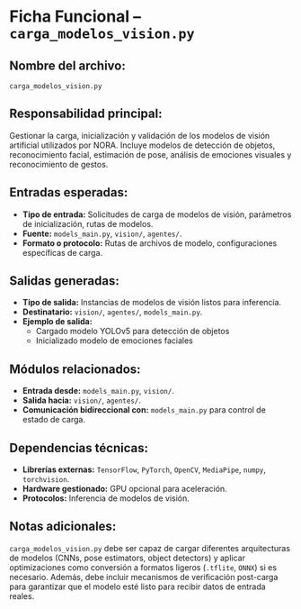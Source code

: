 # Ficha Funcional – `carga_modelos_vision.py`

## Nombre del archivo:
`carga_modelos_vision.py`

## Responsabilidad principal:
Gestionar la carga, inicialización y validación de los modelos de visión artificial utilizados por NORA. Incluye modelos de detección de objetos, reconocimiento facial, estimación de pose, análisis de emociones visuales y reconocimiento de gestos.

## Entradas esperadas:
- **Tipo de entrada:** Solicitudes de carga de modelos de visión, parámetros de inicialización, rutas de modelos.
- **Fuente:** `models_main.py`, `vision/`, `agentes/`.
- **Formato o protocolo:** Rutas de archivos de modelo, configuraciones específicas de carga.

## Salidas generadas:
- **Tipo de salida:** Instancias de modelos de visión listos para inferencia.
- **Destinatario:** `vision/`, `agentes/`, `models_main.py`.
- **Ejemplo de salida:**
  - Cargado modelo YOLOv5 para detección de objetos
  - Inicializado modelo de emociones faciales

## Módulos relacionados:
- **Entrada desde:** `models_main.py`, `vision/`.
- **Salida hacia:** `vision/`, `agentes/`.
- **Comunicación bidireccional con:** `models_main.py` para control de estado de carga.

## Dependencias técnicas:
- **Librerías externas:** `TensorFlow`, `PyTorch`, `OpenCV`, `MediaPipe`, `numpy`, `torchvision`.
- **Hardware gestionado:** GPU opcional para aceleración.
- **Protocolos:** Inferencia de modelos de visión.

## Notas adicionales:
`carga_modelos_vision.py` debe ser capaz de cargar diferentes arquitecturas de modelos (CNNs, pose estimators, object detectors) y aplicar optimizaciones como conversión a formatos ligeros (`.tflite`, `ONNX`) si es necesario. Además, debe incluir mecanismos de verificación post-carga para garantizar que el modelo esté listo para recibir datos de entrada reales.

